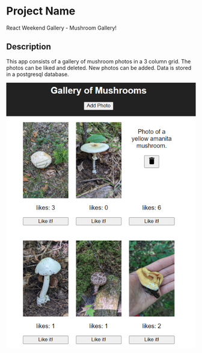 # Project Name

React Weekend Gallery - Mushroom Gallery!

## Description

This app consists of a gallery of mushroom photos in a 3 column grid. The photos can be liked and deleted. New photos can be added. Data is stored in a postgresql database.


![Alt text](image.png)
